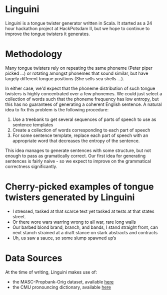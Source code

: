 # Linguini

Linguini is a tongue twister generator written in Scala.
It started as a 24 hour hackathon project at HackPotsdam II, but we hope to continue to improve the tongue twisters it generates.

# Methodology
Many tongue twisters rely on repeating the same phoneme (Peter piper picked ...) or rotating amongst phonemes that sound similar, but have largely different tongue positions (She sells sea shells ...).

In either case, we'd expect that the phoneme distribution of such tongue twisters is highly concentrated over a few phonemes. We could just select a collection of words such that the phoneme frequency has low entropy, but this has no guarantees of generating a coherent English sentence. A natural idea to fix this problem is the following procedure:

1. Use a treebank to get several sequences of parts of speech to use as sentence templates
2. Create a collection of words corresponding to each part of speech
3. For some sentence template, replace each part of speech with an appropriate word that decreases the entropy of the sentence.

This idea manages to generate sentences with some structure, but not enough to pass as gramatically correct. Our first idea for generating sentences is fairly naive - so we expect to improve on the grammatical correctness significantly.


# Cherry-picked examples of tongue twisters generated by Linguini
* I stressed, tasked at that scarce text yet tasked at tests at that states street.
* Or there wore wars warring wrong to all war, rare long walls
* Our barbed blond brand, branch, and bands, I stand straight front, can next stanch strained at a draft stance on stark abstracts and contracts
* Uh, us saw a sauce, so some slump spawned up’s


# Data Sources
At the time of writing, Linguini makes use of:
* the MASC-Propbank-Orig dataset, available [here](http://www.anc.org/data/masc/downloads/data-download/)
* the CMU pronouncing dictionary, available [here](http://www.speech.cs.cmu.edu/cgi-bin/cmudict)